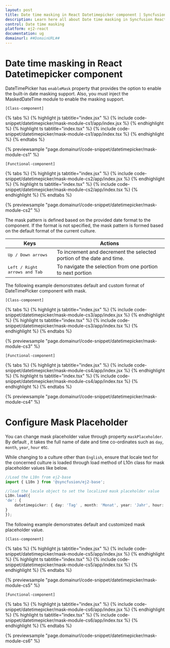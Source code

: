```yaml
---
layout: post
title: Date time masking in React Datetimepicker component | Syncfusion
description: Learn here all about Date time masking in Syncfusion React Datetimepicker component of Syncfusion Essential JS 2 and more.
control: Date time masking 
platform: ej2-react
documentation: ug
domainurl: ##DomainURL##
---
```


# Date time masking in React Datetimepicker component

DateTimePicker has `enableMask` property that provides the option to enable the built-in date masking support. Also, you must inject the MaskedDateTime module to enable the masking support.

`[Class-component]`

{% tabs %}
{% highlight js tabtitle="index.jsx" %}
{% include code-snippet/datetimepicker/mask-module-cs1/app/index.jsx %}
{% endhighlight %}
{% highlight ts tabtitle="index.tsx" %}
{% include code-snippet/datetimepicker/mask-module-cs1/app/index.tsx %}
{% endhighlight %}
{% endtabs %}

 {% previewsample "page.domainurl/code-snippet/datetimepicker/mask-module-cs1" %}

`[Functional-component]`

{% tabs %}
{% highlight js tabtitle="index.jsx" %}
{% include code-snippet/datetimepicker/mask-module-cs2/app/index.jsx %}
{% endhighlight %}
{% highlight ts tabtitle="index.tsx" %}
{% include code-snippet/datetimepicker/mask-module-cs2/app/index.tsx %}
{% endhighlight %}
{% endtabs %}

 {% previewsample "page.domainurl/code-snippet/datetimepicker/mask-module-cs2" %}

The mask pattern is defined based on the provided date format to the component. If the format is not specified, the mask pattern is formed based on the default format of the current culture.

| **Keys** | **Actions** |
| --- | --- |
| <kbd>Up / Down arrows</kbd> | To increment and decrement the selected portion of the date and time. |
| <kbd>Left / Right arrows and Tab</kbd> | To navigate the selection from one portion to next portion |

The following example demonstrates default and custom format of DateTimePicker component with mask.

`[Class-component]`

{% tabs %}
{% highlight js tabtitle="index.jsx" %}
{% include code-snippet/datetimepicker/mask-module-cs3/app/index.jsx %}
{% endhighlight %}
{% highlight ts tabtitle="index.tsx" %}
{% include code-snippet/datetimepicker/mask-module-cs3/app/index.tsx %}
{% endhighlight %}
{% endtabs %}

 {% previewsample "page.domainurl/code-snippet/datetimepicker/mask-module-cs3" %}

`[Functional-component]`

{% tabs %}
{% highlight js tabtitle="index.jsx" %}
{% include code-snippet/datetimepicker/mask-module-cs4/app/index.jsx %}
{% endhighlight %}
{% highlight ts tabtitle="index.tsx" %}
{% include code-snippet/datetimepicker/mask-module-cs4/app/index.tsx %}
{% endhighlight %}
{% endtabs %}

 {% previewsample "page.domainurl/code-snippet/datetimepicker/mask-module-cs4" %}

# Configure Mask Placeholder

You can change mask placeholder value through property `maskPlaceholder`. By default , it takes the full name of date and time co-ordinates such as `day`, `month`, `year`, `hour` etc.

While changing to a culture other than `English`, ensure that locale text for the concerned culture is loaded through load method of L10n class for mask placeholder values like below.

```ts
//Load the L10n from ej2-base
import { L10n } from '@syncfusion/ej2-base';

//load the locale object to set the localized mask placeholder value
L10n.load({
'de': {
    datetimepicker: { day: 'Tag' , month: 'Monat', year: 'Jahr', hour: 'Stunde' ,minute: 'Minute', second:'Sekunden' }
}
});
```

The following example demonstrates default and customized mask placeholder value.

`[Class-component]`

{% tabs %}
{% highlight js tabtitle="index.jsx" %}
{% include code-snippet/datetimepicker/mask-module-cs5/app/index.jsx %}
{% endhighlight %}
{% highlight ts tabtitle="index.tsx" %}
{% include code-snippet/datetimepicker/mask-module-cs5/app/index.tsx %}
{% endhighlight %}
{% endtabs %}

 {% previewsample "page.domainurl/code-snippet/datetimepicker/mask-module-cs5" %}

`[Functional-component]`

{% tabs %}
{% highlight js tabtitle="index.jsx" %}
{% include code-snippet/datetimepicker/mask-module-cs6/app/index.jsx %}
{% endhighlight %}
{% highlight ts tabtitle="index.tsx" %}
{% include code-snippet/datetimepicker/mask-module-cs6/app/index.tsx %}
{% endhighlight %}
{% endtabs %}

 {% previewsample "page.domainurl/code-snippet/datetimepicker/mask-module-cs6" %}
